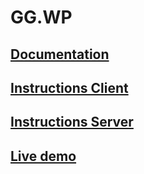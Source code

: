 # GG.WP

## [Documentation](docs/README.md)

## [Instructions Client](app/client/README.md)

## [Instructions Server](app/server/README.md)

## [Live demo](https://gg-wp.surge.sh/#/)